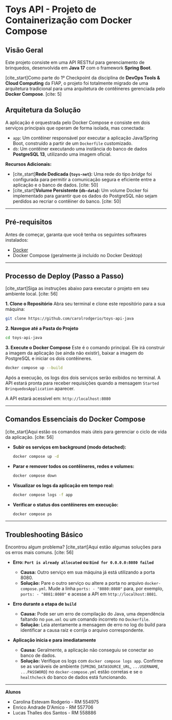 # Toys API - Projeto de Containerização com Docker Compose

## Visão Geral

Este projeto consiste em uma API RESTful para gerenciamento de brinquedos, desenvolvida em **Java 17** com o framework **Spring Boot**.

[cite_start]Como parte do 1º Checkpoint da disciplina de **DevOps Tools & Cloud Computing** da FIAP, o projeto foi totalmente migrado de uma arquitetura tradicional para uma arquitetura de contêineres gerenciada pelo **Docker Compose**. [cite: 5]

## Arquitetura da Solução

A aplicação é orquestrada pelo Docker Compose e consiste em dois serviços principais que operam de forma isolada, mas conectada:

* `app`: Um contêiner responsável por executar a aplicação Java/Spring Boot, construído a partir de um `Dockerfile` customizado.
* `db`: Um contêiner executando uma instância do banco de dados **PostgreSQL 13**, utilizando uma imagem oficial.

**Recursos Adicionais:**

* [cite_start]**Rede Dedicada (`toys-net`):** Uma rede do tipo *bridge* foi configurada para permitir a comunicação segura e eficiente entre a aplicação e o banco de dados. [cite: 50]
* [cite_start]**Volume Persistente (`db-data`):** Um volume Docker foi implementado para garantir que os dados do PostgreSQL não sejam perdidos ao recriar o contêiner do banco. [cite: 50]

---

## Pré-requisitos

Antes de começar, garanta que você tenha os seguintes softwares instalados:

* [Docker](https://www.docker.com/products/docker-desktop/)
* Docker Compose (geralmente já incluído no Docker Desktop)

---

## Processo de Deploy (Passo a Passo)

[cite_start]Siga as instruções abaixo para executar o projeto em seu ambiente local. [cite: 56]

**1. Clone o Repositório**
Abra seu terminal e clone este repositório para a sua máquina:
```bash
git clone https://github.com/carolrodgerio/toys-api-java
```

**2. Navegue até a Pasta do Projeto**
```bash
cd toys-api-java
```

**3. Execute o Docker Compose**
Este é o comando principal. Ele irá construir a imagem da aplicação (se ainda não existir), baixar a imagem do PostgreSQL e iniciar os dois contêineres.
```bash
docker compose up --build
```

Após a execução, os logs dos dois serviços serão exibidos no terminal. A API estará pronta para receber requisições quando a mensagem `Started BrinquedosApplication` aparecer.

A API estará acessível em: `http://localhost:8080`

---

## Comandos Essenciais do Docker Compose

[cite_start]Aqui estão os comandos mais úteis para gerenciar o ciclo de vida da aplicação. [cite: 56]

* **Subir os serviços em background (modo detached):**
    ```bash
    docker compose up -d
    ```

* **Parar e remover todos os contêineres, redes e volumes:**
    ```bash
    docker compose down
    ```

* **Visualizar os logs da aplicação em tempo real:**
    ```bash
    docker compose logs -f app
    ```

* **Verificar o status dos contêineres em execução:**
    ```bash
    docker compose ps
    ```

---

## Troubleshooting Básico

Encontrou algum problema? [cite_start]Aqui estão algumas soluções para os erros mais comuns. [cite: 56]

* **Erro: `Port is already allocated` ou `Bind for 0.0.0.0:8080 failed`**
    * **Causa:** Outro serviço em sua máquina já está utilizando a porta 8080.
    * **Solução:** Pare o outro serviço ou altere a porta no arquivo `docker-compose.yml`. Mude a linha `ports: - "8080:8080"` para, por exemplo, `ports: - "8081:8080"` e acesse a API em `http://localhost:8081`.

* **Erro durante a etapa de `build`**
    * **Causa:** Pode ser um erro de compilação do Java, uma dependência faltando no `pom.xml` ou um comando incorreto no `Dockerfile`.
    * **Solução:** Leia atentamente a mensagem de erro no log do build para identificar a causa raiz e corrija o arquivo correspondente.

* **Aplicação inicia e para imediatamente**
    * **Causa:** Geralmente, a aplicação não conseguiu se conectar ao banco de dados.
    * **Solução:** Verifique os logs com `docker compose logs app`. Confirme se as variáveis de ambiente (`SPRING_DATASOURCE_URL`, `...USERNAME`, `...PASSWORD`) no `docker-compose.yml` estão corretas e se o `healthcheck` do banco de dados está funcionando.

---

**Alunos**

* Carolina Estevam Rodgerio - RM 554975
* Enrico Andrade D'Amico -  RM 557706
* Lucas Thalles dos Santos - RM 558886
